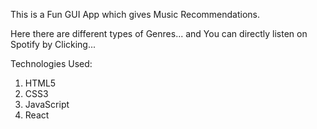 This is a Fun GUI App which gives Music Recommendations.

Here there are different types of Genres... and You can directly listen on Spotify by Clicking...

Technologies Used:

1. HTML5
2. CSS3
3. JavaScript
4. React
